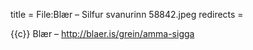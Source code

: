 title = File:Blær – Silfur svanurinn 58842.jpeg
redirects =
>>>>

{{c}} Blær – http://blaer.is/grein/amma-sigga